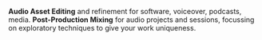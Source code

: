 ---
---
**Audio Asset Editing** and refinement for software, voiceover, podcasts, media. **Post-Production Mixing** for audio projects and sessions, focussing on exploratory techniques to give your work uniqueness.